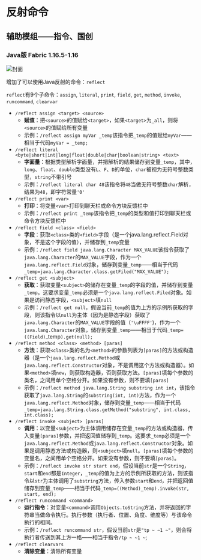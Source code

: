 # 反射命令
## 辅助模组——指令、国创
### Java版 Fabric 1.16.5-1.16
![封面](https://i.loli.net/2021/05/16/aRlxkuTPpNAMz3r.png)

增加了可以使用Java反射的命令：`reflect`

`reflect`有9个子命令：`assign`, `literal`, `print`, `field`, `get`, `method`, `invoke`, `runcommand`, `clearvar`
- `/reflect assign <target> <source>`
  - **赋值**：把`<source>`的值赋给`<target>`，如果`<target>`为`_all`，则将`<source>`的值赋给所有变量
  - 示例：`/reflect assign myVar _temp`该指令把`_temp`的值赋给`myVar`——相当于代码`myVar = _temp;`
- `/reflect literal <byte|short|int|long|float|double|char|boolean|string> <text>`
  - **字面量**：根据类型解析字面量，并把解析的结果储存到变量`_temp`，其中，`long`、`float`、`double`类型没有`L`、`F`、`D`的单位，`char`被视为无符号整数类型，`string`不带引号
  - 示例：`/reflect literal char 48`该指令将`48`当做无符号整数`char`解析，结果为`48`，即字符常量`'0'`
- `/reflect print <var>`
  - **打印**：将变量`<var>`打印到聊天栏或命令方块反馈栏中
  - 示例：`/reflect print _temp`该指令把`_temp`的类型和值打印到聊天栏或命令方块反馈栏中
- `/reflect field <class> <field>`
  - **字段**：获取`<class>`类的`<field>`字段（是一个java.lang.reflect.Field对象，不是这个字段的值），并储存到`_temp`变量
  - 示例：`/reflect field java.lang.Character MAX_VALUE`该指令获取了`java.lang.Character`的`MAX_VALUE`字段，作为一个`java.lang.reflect.Field`对象，储存到变量`_temp`——相当于代码`_temp=java.lang.Character.class.getFiled("MAX_VALUE");`
- `/reflect get <subject>`
  - **获取**：获取变量`<subject>`的储存在变量`_temp`的字段的值，并储存到变量`_temp`。这要求变量`_temp`必须是一个`java.lang.reflect.Filed`对象。如果是访问静态字段，`<subject>`填`null`
  - 示例：`/reflect get null`，假设当前`_temp`的值为上方的示例所获取的字段，则该指令以`null`为主体（因为是静态字段）获取了`java.lang.Character`的`MAX_VALUE`字段的值（`'\uFFFF'`)，作为一个`java.lang.Character`对象，储存到变量`_temp`——相当于代码`_temp=((Field)`_temp`).get(null);`
- `/reflect method <class> <method> [paras]`
  - **方法**：获取`<class>`类的名为`<method>`的参数列表为`[paras]`的方法或构造器（是一个`java.lang.reflect.Method`或`java.lang.reflect.Constructor`对象，不是调用这个方法或构造器）。如果`<method>`填`new`，则获取构造器，否则获取方法。`[paras]`填每个参数的类名，之间用单个空格分开。如果没有参数，则不要填`[paras]`
  - 示例：`/reflect method java.lang.String substring int int`，该指令获取了`java.lang.String`的`substring(int, int)`方法，作为一个`java.lang.reflect.Method`对象，储存到变量`_temp`——相当于代码`_temp=java.lang.String.class.getMethod("substring", int.class, int.class);`
- `/reflect invoke <subject> [paras]`
  - **调用**：以变量`<subject>`为主体调用储存在变量`_temp`的方法或构造器，传入变量`[paras]`参数，并把返回值储存到`_temp`。这要求`_temp`必须是一个`java.lang.reflect.Method`或`java.lang.reflect.Constructor`对象。如果是调用静态方法或构造器，则`<subject>`填`null`。`[paras]`填每个参数的变量名，之间用单个空格分开。如果没有参数，则不要填`[paras]`。
  - 示例：`/reflect invoke str start end`，假设当前`str`是一个`String`，`start`和`end`都是`Integer`，`_temp`的值为上方的示例所获取的方法，则该指令以`str`为主体调用了`substring`方法，传入参数`start`和`end`，并把返回值储存到变量`_temp`——相当于代码`_temp=((Method)_temp).invoke(str, start, end);`
- `/reflect runcommand <command>`
  - **运行指令**：对变量`<command>`调用`Objects.toString`方法，并将返回的字符串当做命令执行。执行参数（执行者、位置、角度、维度等）与该命令执行的相同。
  - 示例：`/reflect runcommand str`，假设当前`str`是`"tp ~ ~1 ~"`，则会将执行者传送到其上方一格——相当于指令`/tp ~ ~1 ~`;
- `/reflect clearvars`
  - **清除变量**：清除所有变量
